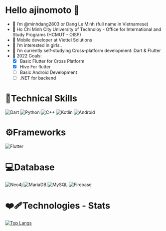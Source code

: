 # Hello ajinomoto 👋 #
- 👋 I’m @minhdang2803 or Dang Le Minh (full name in Vietnamese)
- 🏫 Ho Chi Minh City University of Technoloy - Office for International and Study Programs (HCMUT - OISP)
- 💼 Mobile developer at Viettel Solutions 
- 👀 I’m interested in girls..
- 🌱 I’m currently self-studying Cross-platform development: Dart & Flutter
- 🥅 2022 Goals:
    - [x] Basic Flutter for Cross Platform
    - [x] Hive For flutter   
    - [ ] Basic Android Development
    - [ ] .NET for backend
 # 💼Technical Skills
 ![Dart](https://img.shields.io/badge/Dart-0175C2?style=for-the-badge&logo=dart&logoColor=white)
 ![Python](https://img.shields.io/badge/Python-FFD43B?style=for-the-badge&logo=python&logoColor=blue)
 ![C++](https://img.shields.io/badge/C%2B%2B-00599C?style=for-the-badge&logo=c%2B%2B&logoColor=white)
 ![Kotlin](https://img.shields.io/badge/kotlin-%230095D5.svg?&style=for-the-badge&logo=kotlin&logoColor=white)
 ![Android](https://img.shields.io/badge/android-%233DDC84.svg?&style=for-the-badge&logo=android&logoColor=black)
 # ⚙️Frameworks
 ![Flutter](https://img.shields.io/badge/Flutter-02569B?style=for-the-badge&logo=flutter&logoColor=white)
 # 💻Database
 ![Neo4j](https://img.shields.io/badge/Neo4j-018bff?style=for-the-badge&logo=neo4j&logoColor=white)
 ![MariaDB](https://img.shields.io/badge/MariaDB-003545?style=for-the-badge&logo=mariadb&logoColor=white)
 ![MySQL](https://img.shields.io/badge/MySQL-005C84?style=for-the-badge&logo=mysql&logoColor=white)
 ![Firebase](https://img.shields.io/badge/firebase-ffca28?style=for-the-badge&logo=firebase&logoColor=black)
 # ❤️‍🩹Technologies - Stats #
[![Top Langs](https://github-readme-stats.vercel.app/api/top-langs/?username=minhdang2803&langs_count=8&theme=dracula)](https://github.com/minhdang2803/github-readme-stats)
